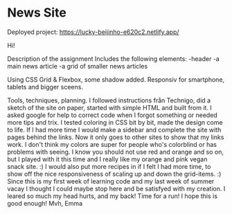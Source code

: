 # News Site
Deployed project:
https://lucky-beijinho-e620c2.netlify.app/

Hi!

Description of the assignment
Includes the following elements:
-header
-a main news article
-a grid of smaller news articles

Using CSS Grid & Flexbox, some shadow added. Responsiv for smartphone, tablets and bigger sceens.

Tools, techniques, planning.
I followed instructions från Technigo, did a sketch of the site on paper, started with simple HTML and built from it. I asked google for help to correct code when I forgot something or needed more tips and trix. I tested coloring in CSS bit by bit, made the design come to life. 
If I had more time I would make a sidebar and complete the site with pages behind the links. Now it only goes to other sites to show that my links work. I don't think my colors are super for people who's colorblind or has problems with seeing. I know you should not use red and orange and so on, but I played with it this time and I really like my orange and pink vegan snack site. :)
I would also put more recipes in if I felt I had more time, to show off the nice responsiveness of scaling up and down the grid-items. :) Since this is my first week of learning code and my last week of summer vacay I thought I could maybe stop here and be satisfyed with my creation. I leared so much my head hurts, and my back! Time for a run!
I hope this is good enough!
Mvh, Emma

